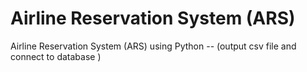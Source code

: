 # Airline Reservation System (ARS)
 Airline Reservation System (ARS) using Python -- (output csv file and connect to database )
